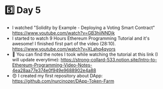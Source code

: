 # :five: Day 5
- I watched "Solidity by Example - Deploying a Voting Smart Contract"
https://www.youtube.com/watch?v=GB3hiiNNDjk
- I started to watch 9 Hours Ethereum Programming Tutorial and it's awesome! I finished first part of the video (28:10).
https://www.youtube.com/watch?v=XLahq4qyors
- :rocket: You can find the notes I took while watching the tutorial at this link (I will update everytime): https://strong-collard-533.notion.site/Intro-to-Ethereum-Programming-Video-Notes-4ea28aa77e374e0f949e9688902e4a88
- :heart_eyes: I created my first repository about DApp: https://github.com/nurcinozer/DApp-Token-Farm